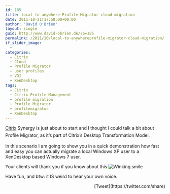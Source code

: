 ```yaml
---
id: 185
title: local to anywhere–Profile Migrator cloud migration
date: 2011-10-21T17:58:00+00:00
author: "David O'Brien"
layout: single
guid: http://www.david-obrien.de/?p=185
permalink: /2011/10/local-to-anywhereprofile-migrator-cloud-migration/
if_slider_image:
  - 
categories:
  - Citrix
  - Cloud
  - Profile Migrator
  - user profiles
  - VDI
  - XenDesktop
tags:
  - Citrix
  - Citrix Profile Management
  - profile migration
  - Profile Migrator
  - profilemigrator
  - XenDesktop
---
```

[Citrix](http://www.citrix.com) Synergy is just about to start and I thought I could talk a bit about Profile Migrator, as it’s part of Citrix’s Desktop Transformation Model.<span style="line-height: 26px; letter-spacing: 1px; font-family: helvetica, arial, sans-serif; color: #999999; font-size: 22px">&nbsp;</span>

In this scenario I am going to show you in a quick demonstration how fast and easy you can actually migrate a local Windows XP user to a XenDesktop based Windows 7 user.

Your clients will thank you if you know about this <img style="border-bottom-style: none; border-left-style: none; border-top-style: none; border-right-style: none" class="wlEmoticon wlEmoticon-winkingsmile" alt="Winking smile" src="http://www.david-obrien.de/wp-content/uploads/2012/01/wlEmoticon-winkingsmile.png" />

<div style="padding-bottom: 0px; margin: 0px; padding-left: 0px; padding-right: 0px; display: inline; float: none; padding-top: 0px" id="scid:5737277B-5D6D-4f48-ABFC-DD9C333F4C5D:7b71bb56-51aa-40ec-80d0-d2e7bdeb6249" class="wlWriterEditableSmartContent">
  <div>
  </div>
</div>

Have fun, and btw: it IS weird to hear your own voice.

<div style="float: right; margin-left: 10px;">
  [Tweet](https://twitter.com/share)
</div>

